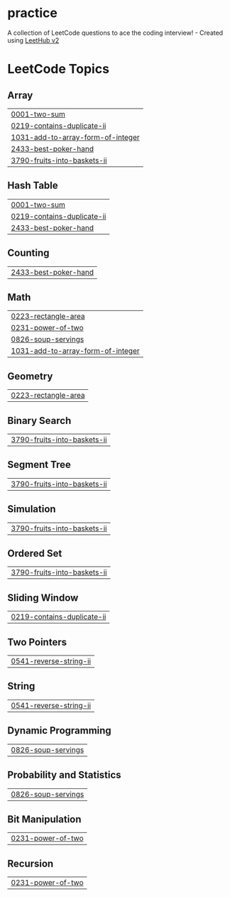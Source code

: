 # practice
A collection of LeetCode questions to ace the coding interview! - Created using [LeetHub v2](https://github.com/arunbhardwaj/LeetHub-2.0)

<!---LeetCode Topics Start-->
# LeetCode Topics
## Array
|  |
| ------- |
| [0001-two-sum](https://github.com/Robinfl2005/practice/tree/master/0001-two-sum) |
| [0219-contains-duplicate-ii](https://github.com/Robinfl2005/practice/tree/master/0219-contains-duplicate-ii) |
| [1031-add-to-array-form-of-integer](https://github.com/Robinfl2005/practice/tree/master/1031-add-to-array-form-of-integer) |
| [2433-best-poker-hand](https://github.com/Robinfl2005/practice/tree/master/2433-best-poker-hand) |
| [3790-fruits-into-baskets-ii](https://github.com/Robinfl2005/practice/tree/master/3790-fruits-into-baskets-ii) |
## Hash Table
|  |
| ------- |
| [0001-two-sum](https://github.com/Robinfl2005/practice/tree/master/0001-two-sum) |
| [0219-contains-duplicate-ii](https://github.com/Robinfl2005/practice/tree/master/0219-contains-duplicate-ii) |
| [2433-best-poker-hand](https://github.com/Robinfl2005/practice/tree/master/2433-best-poker-hand) |
## Counting
|  |
| ------- |
| [2433-best-poker-hand](https://github.com/Robinfl2005/practice/tree/master/2433-best-poker-hand) |
## Math
|  |
| ------- |
| [0223-rectangle-area](https://github.com/Robinfl2005/practice/tree/master/0223-rectangle-area) |
| [0231-power-of-two](https://github.com/Robinfl2005/practice/tree/master/0231-power-of-two) |
| [0826-soup-servings](https://github.com/Robinfl2005/practice/tree/master/0826-soup-servings) |
| [1031-add-to-array-form-of-integer](https://github.com/Robinfl2005/practice/tree/master/1031-add-to-array-form-of-integer) |
## Geometry
|  |
| ------- |
| [0223-rectangle-area](https://github.com/Robinfl2005/practice/tree/master/0223-rectangle-area) |
## Binary Search
|  |
| ------- |
| [3790-fruits-into-baskets-ii](https://github.com/Robinfl2005/practice/tree/master/3790-fruits-into-baskets-ii) |
## Segment Tree
|  |
| ------- |
| [3790-fruits-into-baskets-ii](https://github.com/Robinfl2005/practice/tree/master/3790-fruits-into-baskets-ii) |
## Simulation
|  |
| ------- |
| [3790-fruits-into-baskets-ii](https://github.com/Robinfl2005/practice/tree/master/3790-fruits-into-baskets-ii) |
## Ordered Set
|  |
| ------- |
| [3790-fruits-into-baskets-ii](https://github.com/Robinfl2005/practice/tree/master/3790-fruits-into-baskets-ii) |
## Sliding Window
|  |
| ------- |
| [0219-contains-duplicate-ii](https://github.com/Robinfl2005/practice/tree/master/0219-contains-duplicate-ii) |
## Two Pointers
|  |
| ------- |
| [0541-reverse-string-ii](https://github.com/Robinfl2005/practice/tree/master/0541-reverse-string-ii) |
## String
|  |
| ------- |
| [0541-reverse-string-ii](https://github.com/Robinfl2005/practice/tree/master/0541-reverse-string-ii) |
## Dynamic Programming
|  |
| ------- |
| [0826-soup-servings](https://github.com/Robinfl2005/practice/tree/master/0826-soup-servings) |
## Probability and Statistics
|  |
| ------- |
| [0826-soup-servings](https://github.com/Robinfl2005/practice/tree/master/0826-soup-servings) |
## Bit Manipulation
|  |
| ------- |
| [0231-power-of-two](https://github.com/Robinfl2005/practice/tree/master/0231-power-of-two) |
## Recursion
|  |
| ------- |
| [0231-power-of-two](https://github.com/Robinfl2005/practice/tree/master/0231-power-of-two) |
<!---LeetCode Topics End-->